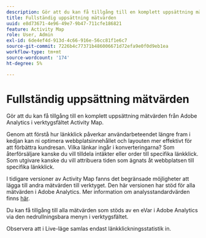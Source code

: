 ```yaml
---
description: Gör att du kan få tillgång till en komplett uppsättning mätvärden från Adobe Analytics i verktygsfältet Activity Map.
title: Fullständig uppsättning mätvärden
uuid: e8d73671-4e96-49e7-9b47-711cfe186821
feature: Activity Map
role: User, Admin
exl-id: 6de4ef4d-913d-4c66-916e-56cc81f1e6c7
source-git-commit: 7226b4c77371b486006671d72efa9e0f0d9eb1ea
workflow-type: tm+mt
source-wordcount: '174'
ht-degree: 5%

---
```


# Fullständig uppsättning mätvärden

Gör att du kan få tillgång till en komplett uppsättning mätvärden från Adobe Analytics i verktygsfältet Activity Map.

Genom att förstå hur länkklick påverkar användarbeteendet längre fram i kedjan kan ni optimera webbplatsinnehållet och layouten mer effektivt för att förbättra kundresan. Vilka länkar ingår i konverteringarna? Som återförsäljare kanske du vill tilldela intäkter eller order till specifika länkklick. Som utgivare kanske du vill attribuera tiden som ägnats åt webbplatsen till specifika länkklick.

I tidigare versioner av Activity Map fanns det begränsade möjligheter att lägga till andra mätvärden till verktyget. Den här versionen har stöd för alla mätvärden i Adobe Analytics. Mer information om analysstandardvärden finns [här](/help/components/metrics/overview.md).

Du kan få tillgång till alla mätvärden som stöds av en eVar i Adobe Analytics via den nedrullningsbara menyn i verktygsfältet.

Observera att i Live-läge samlas endast länkklickningsstatistik in.
